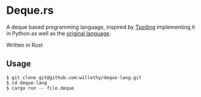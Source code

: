 # Deque.rs
A deque based programming language, inspired by [Tsoding](https://www.youtube.com/watch?v=WvwU0wdkB8U&t=1s) implementing it in Python as well as the [original language](https://www.concatenative.org/wiki/view/Deque).

Written in Rust

## Usage
```
$ git clone git@github.com:willothy/deque-lang.git
$ cd deque-lang
$ cargo run -- file.deque
```